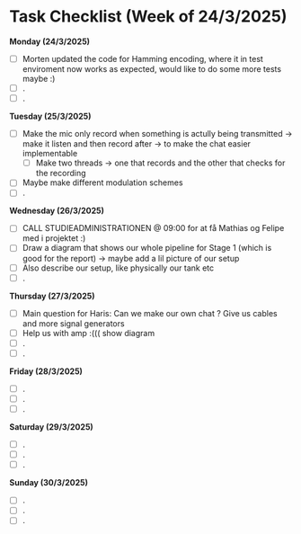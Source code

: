 # Task Checklist (Week of 24/3/2025)

**Monday (24/3/2025)**

- [ ] Morten updated the code for Hamming encoding, where it in test enviroment now works as expected, would like to do some more tests maybe :)
- [ ] .
- [ ] .

**Tuesday (25/3/2025)**

- [ ] Make the mic only record when something is actully being transmitted -> make it listen and then record after -> to make the chat easier implementable
  - [ ] Make two threads -> one that records and the other that checks for the recording
- [ ] Maybe make different modulation schemes
- [ ] .

**Wednesday (26/3/2025)**

- [ ] CALL STUDIEADMINISTRATIONEN @ 09:00 for at få Mathias og Felipe med i projektet :)
- [ ] Draw a diagram that shows our whole pipeline for Stage 1 (which is good for the report) -> maybe add a lil picture of our setup
- [ ] Also describe our setup, like physically our tank etc
- [ ] .

**Thursday (27/3/2025)**

- [ ] Main question for Haris: Can we make our own chat ? Give us cables and more signal generators
- [ ] Help us with amp :((( show diagram
- [ ] .
- [ ] .

**Friday (28/3/2025)**

- [ ] .
- [ ] .
- [ ] .

**Saturday (29/3/2025)**

- [ ] .
- [ ] .
- [ ] .

**Sunday (30/3/2025)**

- [ ] .
- [ ] .
- [ ] .

